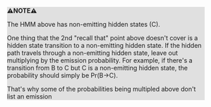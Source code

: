 <div style="margin:2em; background-color: #e0e0e0;">

<strong>⚠️NOTE️️️⚠️</strong>

The HMM above has non-emitting hidden states (C).

One thing that the 2nd "recall that" point above doesn't cover is a hidden state transition to a non-emitting hidden state. If the hidden path travels through a non-emitting hidden state, leave out multiplying by the emission probability. For example, if there's a transition from B to C but C is a non-emitting hidden state, the probability should simply be Pr(B→C).

That's why some of the probabilities being multipled above don't list an emission
</div>

